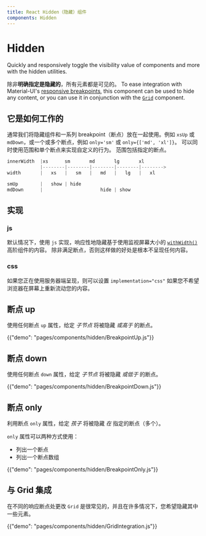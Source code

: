 ```yaml
---
title: React Hidden（隐藏）组件
components: Hidden
---
```


# Hidden

<p class="description">Quickly and responsively toggle the visibility value of components and more with the hidden utilities.</p>

除非**明确指定是隐藏的**，所有元素都是可见的。 To ease integration with Material-UI's [responsive breakpoints](/customization/breakpoints/), this component can be used to hide any content, or you can use it in conjunction with the [`Grid`](/components/grid/) component.

## 它是如何工作的

通常我们将隐藏组件和一系列 breakpoint（断点）放在一起使用。例如 `xsUp` 或 `mdDown`，或一个或多个断点，例如 `only='sm'` 或 `only={['md', 'xl']}`。 可以同时使用范围和单个断点来实现自定义的行为。 范围包括指定的断点。

```js
innerWidth  |xs      sm       md       lg       xl
            |--------|--------|--------|--------|-------->
width       |   xs   |   sm   |   md   |   lg   |   xl

smUp        |   show | hide
mdDown      |                     hide | show

```

## 实现

### js

默认情况下，使用 `js` 实现，响应性地隐藏基于使用监视屏幕大小的 [`withWidth()`](/customization/breakpoints/#withwidth) 高阶组件的内容。 除非满足断点，否则这样做的好处是根本不呈现任何内容。

### css

如果您正在使用服务器端呈现，则可以设置 `implementation="css"` 如果您不希望浏览器在屏幕上重新流动您的内容。

## 断点 up

使用任何断点 `up` 属性，给定 *子节点* 将被隐藏 *或高于* 的断点。

{{"demo": "pages/components/hidden/BreakpointUp.js"}}

## 断点 down

使用任何断点 `down` 属性，给定 *子节点* 将被隐藏 *或低于* 的断点。

{{"demo": "pages/components/hidden/BreakpointDown.js"}}

## 断点 only

利用断点 `only` 属性，给定 *孩子* 将被隐藏 *在* 指定的断点（多个）。

`only` 属性可以两种方式使用：

- 列出一个断点
- 列出一个断点数组

{{"demo": "pages/components/hidden/BreakpointOnly.js"}}

## 与 Grid 集成

在不同的响应断点处更改 `Grid` 是很常见的，并且在许多情况下，您希望隐藏其中一些元素。

{{"demo": "pages/components/hidden/GridIntegration.js"}}